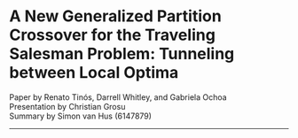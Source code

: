 # A New Generalized Partition Crossover for the Traveling Salesman Problem: Tunneling between Local Optima
Paper by Renato Tinós, Darrell Whitley, and Gabriela Ochoa  
Presentation by Christian Grosu  
Summary by Simon van Hus (6147879)

---


